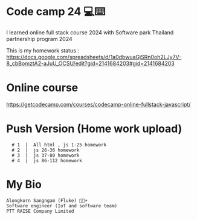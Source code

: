 # Code camp 24 💻⌨️

I learned online full stack course 2024 with Software park Thailand partnership program 2024

This is my homework status : https://docs.google.com/spreadsheets/d/1a0dbwuaGjSRn0oh2LJy7V-8_cbBomztA2-aJuU_OCSU/edit?gid=2141684203#gid=2141684203 

# Online course
https://getcodecamp.com/courses/codecamp-online-fullstack-javascript/ 


# Push Version (Home work upload)
      # 1  |  All html , js 1-25 homework
      # 2  |  js 26-36 homework
      # 3  |  js 37-80 homework
      # 4  |  js 86-112 homework



# My Bio
    Alongkorn Sangngam (Fluke) 👨🤖☀️
    Software engineer (IoT and software team)
    PTT RAISE Company Limited

